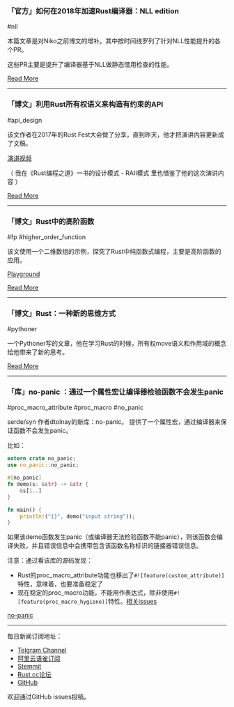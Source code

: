 ### 「官方」如何在2018年加速Rust编译器：NLL edition

#nll

本篇文章是对Niko之前博文的增补。其中按时间线罗列了针对NLL性能提升的各个PR。

这些PR主要是提升了编译器基于NLL做静态借用检查的性能。

[Read More](https://blog.mozilla.org/nnethercote/2018/11/06/how-to-speed-up-the-rust-compiler-in-2018-nll-edition/)

---

### 「博文」利用Rust所有权语义来构造有约束的API

#api_design

该文作者在2017年的Rust Fest大会做了分享，直到昨天，他才把演讲内容更新成了文稿。


[演讲视频](https://www.youtube.com/watch?v=3Q2hQfYW-XM&index=9&list=PL85XCvVPmGQj9mqbJizw-zi-EhcpS5jTP)

（ 我在《Rust编程之道》一书的设计模式 - RAII模式 里也借鉴了他的这次演讲内容 ）

[Read More](https://blog.systems.ethz.ch/blog/2018/a-hammer-you-can-only-hold-by-the-handle.html)

---

### 「博文」Rust中的高阶函数

#fp #higher_order_function


该文使用一个二维数组的示例，探究了Rust中纯函数式编程，主要是高阶函数的应用。

[Playground](https://play.integer32.com/?version=stable&mode=debug&edition=2015&gist=8639706958a3b51389474b328331d9d8)

[Read More](https://dev.to/deciduously/higher-order-functions-in-rust-287h)

---

### 「博文」Rust：一种新的思维方式

#pythoner

 一个Pythoner写的文章，他在学习Rust的时候，所有权move语义和作用域的概念给他带来了新的思考。

[Read More](https://boakye.yiadom.org/rust/new/)

---

### 「库」no-panic ：通过一个属性宏让编译器检验函数不会发生panic

#proc_macro_attribute #proc_macro #no_panic

serde/syn 作者dtolnay的新库：no-panic。 提供了一个属性宏，通过编译器来保证函数不会发生panic。

比如：

```rust
extern crate no_panic;
use no_panic::no_panic;

#[no_panic]
fn demo(s: &str) -> &str {
    &s[1..]
}

fn main() {
    println!("{}", demo("input string"));
}
```

如果该demo函数发生panic（或编译器无法检验函数不能panic），则该函数会编译失败，并且错误信息中会携带包含该函数名称标识的链接器错误信息。

注意：通过看该库的源码发现：

- Rust的proc_macro_attribute功能也移出了`#![feature(custom_attribute)]`特性，意味着，也要准备稳定了
- 现在稳定的proc_macro功能，不能用作表达式，除非使用`#![feature(proc_macro_hygiene)]`特性。[相关issues ](https://github.com/rust-lang/blog.rust-lang.org/issues/285)

[no-panic](https://github.com/dtolnay/no-panic)

---

每日新闻订阅地址：

- [Telgram Channel](https://t.me/rust_daily_news )
- [阿里云语雀订阅](https://www.yuque.com/chaosbot/rustnews)
- [Stemmit](https://steemit.com/@blackanger)
- [Rust.cc论坛](https://rust.cc)
- [GitHub](https://github.com/RustStudy/rust_daily_news)

欢迎通过GitHub issues投稿。
